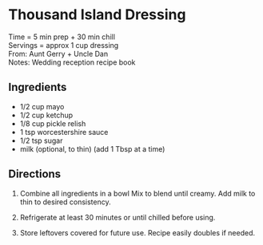 Thousand Island Dressing
=====
Time = 5 min prep + 30 min chill\
Servings = approx 1 cup dressing\
From: Aunt Gerry + Uncle Dan\
Notes: Wedding reception recipe book

**Ingredients**
----

-  1/2 cup mayo
-  1/2 cup ketchup
-  1/8 cup pickle relish
-  1 tsp worcestershire sauce
-  1/2 tsp sugar
-  milk (optional, to thin) (add 1 Tbsp at a time)

**Directions**
----

1.  Combine all ingredients in a bowl Mix to blend until creamy. Add milk to thin to desired consistency. 

2.  Refrigerate at least 30 minutes or until chilled before using. 

3.  Store leftovers covered for future use. Recipe easily doubles if needed. 
